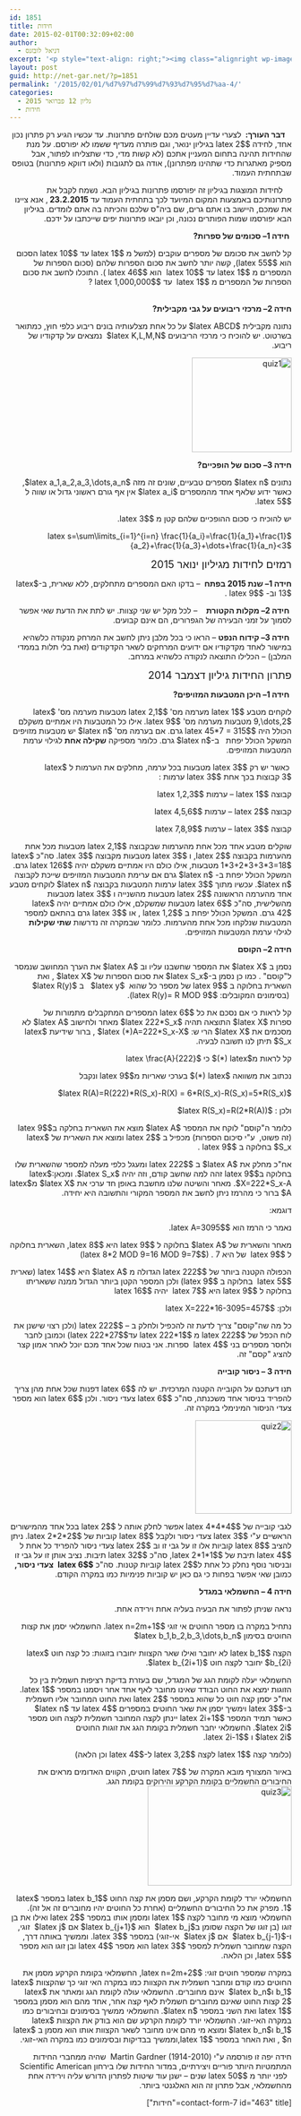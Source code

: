 ```yaml
---
id: 1851
title: חידות
date: 2015-02-01T00:32:09+02:00
author:
  - דניאל לובזנס
excerpt: '<p style="text-align: right;"><img class="alignright wp-image-1696" src="http://net-gar.net/wp-content/uploads/2014/11/unnamed-1.jpg" alt="unnamed (1)" width="101" height="106" />מדור החידות לילדים ונוער המחודש, יותר אתגר, יותר עניין בעריכת <span style="color: #222222;">דניאל לובזנס.</span></p>'
layout: post
guid: http://net-gar.net/?p=1851
permalink: '/2015/02/01/%d7%97%d7%99%d7%93%d7%95%d7%aa-4/'
categories:
  - גליון 12 פברואר 2015
  - חידות
---
```

<p style="direction: rtl;">
     <strong>דבר העורך: </strong> לצערי עדיין מעטים מכם שולחים פתרונות. עד עכשיו הגיע רק פתרון נכון אחד, לחידה $latex 2$ בגיליון ינואר, וגם פותרה מעדיף ששמו לא יפורסם. על מנת שהחידות תהינה בתחום המעניין אתכם (לא קשות מדי, כדי שתצליחו לפתור, אבל מספיק מאתגרות כדי שתהינו מפתרונן), אודה גם לתגובות (ולאו דווקא פתרונות) בטופס שבתחתית העמוד.
</p>

<p style="direction: rtl;">
      לחידות המוצגות בגיליון זה יפורסמו פתרונות בגיליון הבא. נשמח לקבל את פתרונותיכם באמצעות המקום המיועד לכך בתחתית העמוד עד <strong>23.2.2015 </strong>, אנא ציינו את שמכם, היישוב בו אתם גרים, שם ביה"ס שלכם והכיתה בה אתם לומדים. בגיליון הבא יפורסמו שמות הפותרים נכונה, וכן יובאו פתרונות יפים שייכתבו על ידכם.
</p>

<p style="direction: rtl;">
   <strong>חידה 1</strong><strong>– סכומים של ספרות?</strong>
</p>

<p style="direction: rtl;">
  קל לחשב את סכומם של מספרים עוקבים (למשל מ $latex 1$ עד $latex 10$ הסכום הוא $latex 55$), קשה יותר לחשב את סכום הספרות שלהם (סכום הספרות של המספרים מ $latex 1$ עד $latex 10$  הוא $latex 46$ ). התוכלו לחשב את סכום הספרות של המספרים מ $latex 1$  עד $latex 1,000,000$ ?
</p>

<p style="direction: rtl;">
   <strong><br /> חידה 2</strong><strong>– מרכזי ריבועים על גבי מקבילית?</strong>
</p>

<p style="direction: rtl;">
  נתונה מקבילית $latex ABCD$ על כל אחת מצלעותיה בונים ריבוע כלפי חוץ, כמתואר בשרטוט. יש להוכיח כי מרכזי הריבועים $latex K,L,M,N$  נמצאים על קדקודיו של ריבוע.
</p>

<p style="direction: rtl;">
  <img class="wp-image-1852 aligncenter" src="http://net-gar.net/wp-content/uploads/2015/01/black.png" alt="quiz1" width="178" height="169" />
</p>

<p style="direction: rtl;">
  <strong>חידה 3</strong><strong>– סכום של הופכיים?</strong>
</p>

<p style="direction: rtl;">
  נתונים $latex n$ מספרים טבעיים, שונים זה מזה $latex a_1,a_2,a_3,\dots,a_n$, כאשר ידוע שלאף אחד מהמספרים $latex a_i$ אין אף גורם ראשוני גדול או שווה ל $latex 5$.
</p>

<p style="direction: rtl;">
  יש להוכיח כי סכום ההופכיים שלהם קטן מ $latex 3$.
</p>

<p style="direction: rtl;">
  $latex s=\sum\limits_{i=1}^{i=n} \frac{1}{a_i}=\frac{1}{a_1}+\frac{1}{a_2}+\frac{1}{a_3}+\dots+\frac{1}{a_n}<3$
</p>

<p style="direction: rtl;">
  <span style="font-size: 14pt;">רמזים לחידות מגיליון ינואר 2015</span>
</p>

<p style="direction: rtl;">
  <strong>חידה 1</strong><strong>– שנת 2015 בפתח </strong> &#8211; בדקו האם המספרים מתחלקים, ללא שארית, ב-$latex 13$ וב- $latex 9$ .
</p>

<p style="direction: rtl;">
   <strong>חידה 2</strong><strong>– מקלות הקטורת</strong>    &#8211; לכל מקל יש שני קצוות. יש לתת את הדעת שאי אפשר לסמוך על זמני הבעירה של הגפרורים, הם אינם קבועים.
</p>

<p style="direction: rtl;">
   <strong>חידה 3</strong><strong>– קידוח הנפט</strong> – הראו כי בכל מלבן ניתן לחשב את המרחק מנקודה כלשהיא במישור לאחד מקדקודיו אם ידועים המרחקים לשאר הקדקודים (זאת בלי תלות בממדי המלבן) – הכלילו התוצאה לנקודה כלשהיא במרחב.
</p>

<p style="direction: rtl;">
  <span style="font-size: 14pt;">פתרון החידות גיליון דצמבר 2014</span>
</p>

<p style="direction: rtl;">
   <strong>חידה 1</strong><strong>– היכן המטבעות המזויפים?</strong>
</p>

<p style="direction: rtl;">
  לוקחים מטבע $latex 1$ מערמה מס' $latex 2,1$ מטבעות מערמה מס' $latex 9,\dots,2$ מטבעות מערמה מס' $latex 9$. אילו כל המטבעות היו אמתיים משקלם הכולל היה $latex 45*7 = 315$ גרם. אם בערמה מס' $latex n$ יש מטבעות מזויפים המשקל הכולל יפחת   ב-$latex n$ גרם. כלומר מספיקה <strong>שקילה אחת</strong> לגילוי ערמת המטבעות המזויפים.
</p>

<p style="direction: rtl;">
   כאשר יש רק $latex 3$ מטבעות בכל ערמה, מחלקים את הערמות ל $latex 3$ קבוצות בכך אחת $latex 3$ ערמות :
</p>

<p style="direction: rtl;">
  קבוצה $latex 1$ – ערמות $latex 1,2,3$
</p>

<p style="direction: rtl;">
  קבוצה $latex 2$ – ערמות $latex 4,5,6$
</p>

<p style="direction: rtl;">
  קבוצה $latex 3$ – ערמות $latex 7,8,9$
</p>

<p style="direction: rtl;">
  שוקלים מטבע אחד מכל אחת מהערמות שבקבוצה $latex 2,1$ מטבעות מכל אחת מהערמות בקבוצה $latex 2$, ו $latex 3$ מטבעות מקבוצה $latex 3$. סה"כ $latex 1*3+2*3+3*3=18$ מטבעות, אילו כולם היו אמתיים משקלם יהיה $latex 126$ גרם. המשקל הכולל יפחת ב- $latex n$ גרם אם ערימת המטבעות המזויפים שייכת לקבוצה $latex n$. עכשיו מתוך $latex 3$ ערמות המטבעות בקבוצה $latex n$ לוקחים מטבע אחד מהערמה הראשונה $latex 2$ מטבעות מהשנייה ו $latex 3$ מטבעות מהשלישית, סה"כ $latex 6$ מטבעות שמשקלם, אילו כולם אמתיים יהיה $latex 42$ גרם. המשקל הכולל יפחת ב $latex 1,2$ , או $latex 3$ גרם בהתאם למספר המטבעות שנלקחו מכל אחת מהערמות. כלומר שבמקרה זה נדרשות <strong>שתי שקילות</strong> לגילוי ערמת המטבעות המזויפים.
</p>

<p style="direction: rtl;">
  <strong>חידה 2</strong><strong>– הקוסם</strong>
</p>

<p style="direction: rtl;">
  נסמן ב $latex X$ את המספר שחשבנו עליו וב $latex A$ את הערך המחושב שנמסר ל"קוסם" . כמו כן נסמן ב-$latex S_x$ את סכום הספרות של $latex X$ , ואת השארית בחלוקה ב $latex 9$ של מספר כל שהוא  $latex y$   ב $latex R(y)$   (בסימונים המקובלים: $latex R(y)= R MOD 9$).
</p>

<p style="direction: rtl;">
  קל לראות כי אם נסכם את כל $latex 6$ המספרים המתקבלים מתמורות של ספרות $latex X$ התוצאה תהיה $latex 222*S_x$ מאחר ולחישוב $latex A$ לא מסכמים את $latex X$ הרי ש: $latex (*)A=222*S_x-X$ , ברור שידיעת $latex S_x$ תיתן לנו תשובה לבעיה.
</p>

<p style="direction: rtl;">
  קל לראות מ$latex (*)$ כי $latex \frac{A}{222}<S_x\le\frac{A}{222}+\frac{X}{222}$ ומאחר ו- $latex \frac{A}{222}<S_x<\frac{A}{222}+5, X<1000$, כלומר הערך של $latex S_x$ מוגבל ל-$latex 6$ אפשרויות בלבד, ואם נדע מה השארית שלו בחלוקה ל $latex 9$ נוכל לקבוע את ערכו.
</p>

<p style="direction: rtl;">
  נכתוב את משוואה $latex (*)$ בערכי שאריות מ$latex 9$ ונקבל
</p>

<p style="direction: rtl;">
  $latex R(A)=R(222)*R(S_x)-R(X) = 6*R(S_x)-R(S_x)=5*R(S_x)$
</p>

<p style="direction: rtl;">
  ולכן : $latex R(S_x)=R(2*R(A))$
</p>

<p style="direction: rtl;">
  כלומר ה"קוסם" לוקח את המספר $latex A$ מוצא את השארית בחלקה ב$latex 9$ (זה פשוט,  ע"י סיכום הספרות) מכפיל ב $latex 2$ ומוצא את השארית של $latex S_x$ בחלוקה ב $latex 9$ .
</p>

<p style="direction: rtl;">
  אח"כ מחלק את $latex A$ ב $latex 222$ ומעגל כלפי מעלה למספר שהשארית שלו בחלוקה ב$latex 9$ זהה למה שחשב קודם, וזה יהיה $latex S_x$. ומכאן:$latex X=222*S_x-A$. מאחר והשיטה שלנו מחשבת באופן חד ערכי את $latex X$ מ$latex A$ ברור כי מהרמז ניתן לחשב את המספר המקורי והתשובה היא יחידה.
</p>

<p style="direction: rtl;">
  דוגמא:
</p>

<p style="direction: rtl;">
  נאמר כי הרמז הוא $latex A=3095$.
</p>

<p style="direction: rtl;">
  מאחר והשארית של $latex A$ בחלוקה ל $latex 9$ היא $latex 8$, השארית בחלוקה ל $latex 9$  של היא 7 . ($latex 8*2 MOD 9=16 MOD 9=7$)
</p>

<p style="direction: rtl;">
  הכפולה הקטנה ביותר של $latex 222$ הגדולה מ $latex A$ היא $latex 14$ (שארית $latex 5$  בחלוקה ב $latex 9$) ולכן המספר הקטן ביותר הגדול ממנה ששאריתו בחלוקה ל $latex 9$ היא $latex 7$  יהיה $latex 16$
</p>

<p style="direction: rtl;">
  ולכן: $latex X=222*16-3095=457$
</p>

<p style="direction: rtl;">
  כל מה שה"קוסם" צריך לדעת זה להכפיל ולחלק ב – $latex 222$ (ולכן רצוי שישנן את לוח הכפל של $latex 222$ מ $latex 222*1$ עד$latex 222*27$) וכמובן לחבר ולחסר מספרים בני $latex 4$  ספרות. אני בטוח שכל אחד מכם יוכל לאחר אמון קצר להציג "קסם" זה.
</p>

<p style="direction: rtl;">
  <strong>חידה 3 &#8211; ניסור קובייה</strong>
</p>

<p style="direction: rtl;">
  תנו דעתכם על הקובייה הקטנה המרכזית. יש לה $latex 6$ דפנות שכל אחת מהן צריך להפריד בניסור אחד משכנתה, סה"כ $latex 6$ צעדי ניסור. ולכן $latex 6$ הוא מספר צעדי הניסור המינימלי במקרה זה.
</p>

<p style="direction: rtl;">
  <img class="aligncenter size-full wp-image-1876" src="http://net-gar.net/wp-content/uploads/2015/01/quiz2.png" alt="quiz2" width="172" height="167" />
</p>

<p style="direction: rtl;">
  לגבי קובייה של $latex 4*4*4$ אפשר לחלק אותה ל $latex 2$ בכל אחד מהמישורים הראשיים ע"י $latex 3$ צעדי ניסור ולקבל $latex 8$ קוביות של $latex 2*2*2$. ניתן להציב $latex 8$ קוביות אלו זו על גבי זו וב $latex 2$ צעדי ניסור להפריד כל אחת ל $latex 4$ תיבת של $latex 2*1*1$, סה"כ $latex 32$ תיבות. נציב אותן זו על גבי זו ובניסור נוסף נחלק כל אחת ל$latex 2$ קוביות קטנות. סה"כ <strong>$latex 6$</strong> <strong> צעדי ניסור,</strong> כמובן שאי אפשר בפחות כי גם כאן יש קוביות פנימיות כמו במקרה הקודם.
</p>

<p style="direction: rtl;">
  <strong>חידה 4 &#8211; החשמלאי במגדל</strong>
</p>

<p style="direction: rtl;">
  נראה שניתן לפתור את הבעיה בעליה אחת וירידה אחת.
</p>

<p style="direction: rtl;">
  נתחיל במקרה בו מספר החוטים אי זוגי $latex n=2m+1$. החשמלאי יסמן את קצות החוטים בסימון $latex b_1,b_2,b_3,\dots,b_n$
</p>

<p style="direction: rtl;">
  הקצה $latex b_1$ לא יחובר ואילו שאר הקצוות יחוברו בזוגות: כל קצה חוט $latex b_{2i}$ יחובר לקצה חוט $latex b_{2i+1}$.
</p>

<p style="direction: rtl;">
  החשמלאי יעלה לקומת הגג של המגדל, שם בעזרת בדיקת רציפות חשמלית בין כל הזוגות ימצא את החוט הבודד שאינו מחובר לאף אחד אחר ויסמנו במספר $latex 1$. אח"כ יסמן קצה חוט כל שהוא במספר $latex 2$ ואת החוט המחובר אליו חשמלית ב-$latex 3$ וימשיך יסמן את שאר החוטים במספרים $latex 4$ עד $latex n$    כאשר תמיד המספר $latex 2i+1$ יינתן לקצה המחובר חשמלית לקצה חוט מספר $latex 2i$. החשמלאי יחבר חשמלית בקומת הגג את זוגות החוטים<br /> $latex 2i$ ו $latex 2i-1$.
</p>

<p style="direction: rtl;">
  (כלומר קצה $latex 1$ לקצה $latex 3,2$ ל-$latex 4$ וכן הלאה)
</p>

<p style="direction: rtl;">
  באיור המצורף מובא המקרה של $latex 7$ חוטים, הקווים האדומים מראים את החיבורים החשמליים בקומת הקרקע והירוקים בקומת הגג.<img class="aligncenter  wp-image-1881" src="http://net-gar.net/wp-content/uploads/2015/01/quiz3.png" alt="quiz3" width="257" height="178" />
</p>

<p style="direction: rtl;">
  החשמלאי יורד לקומת הקרקע, ושם מסמן את קצה החוט $latex b_1$ במספר $latex 1$. מפרק את כל החיבורים החשמליים (אחרת כל החוטים יהיו מחוברים זה אל זה). החשמלאי מוצא מי מחובר לקצה $latex 1$ ומסמן אותו במספר $latex 2$ ואילו את בן זוגו (בן זוגו של הקצה שסומן ב$latex b_j$  הוא $latex b_{j+1}$ אם $latex j$  זוגי, ו-$latex b_{j-1}$  אם $latex j$  אי-זוגי) במספר $latex 3$. וממשיך באותה דרך, הקצה שמחובר חשמלית למספר $latex 3$ הוא מספר $latex 4$ ובן זוגו הוא מספר $latex 5$, וכן הלאה.
</p>

<p style="direction: rtl;">
  במקרה שמספר חוטים זוגי: $latex n=2m+2$, החשמלאי בקומת הקרקע מסמן את החוטים כמו קודם ומחבר חשמלית את הקצוות כמו במקרה האי זוגי כך שהקצוות $latex b_1$ ו$latex b_n$  אינם מחוברים. החשמלאי עולה לקומת הגג ומאתר את $latex 2$ קצות החוט שאינם מחוברים חשמלית לאף קצה אחר, אחד מהם הוא מסמן במספר $latex 1$ ואת השני במספר $latex n$. החשמלאי ממשיך בסימונים ובחיבורים כמו במקרה האי-זוגי. החשמלאי יורד לקומת הקרקע שם הוא בודק את הקצוות $latex b_1$ ו$latex b_n$ ומוצא מי מהם אינו מחובר לשאר הקצוות אותו הוא מסמן ב $latex n$ , ואת האחר במספר $latex 1$,וממשיך בבדיקות ובסימונים כמו במקרה האי-זוגי.
</p>

<p style="direction: rtl;">
  חידה יפה זו פורסמה ע"י (Martin Gardner (1914-2010  שהיה ממחברי החידות המתמטיות היותר פוריים ויצירתיים, במדור החידות שלו בירחון Scientific American   לפני יותר מ $latex 50$ שנים – ישנן עוד שיטות לפתרון הדורש עליה וירידה אחת מהחשמלאי, אבל פתרון זה הוא האלגנטי ביותר.
</p>

<p style="direction: rtl;">
  <span style="color: #222222;">[contact-form-7 id="463" title="חידות"]</span>
</p>
